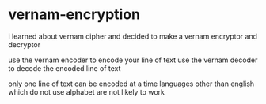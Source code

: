 # vernam-encryption

i learned about vernam cipher and decided to make a vernam encryptor and decryptor

use the vernam encoder to encode your line of text
use the vernam decoder to decode the encoded line of text

only one line of text can be encoded at a time
languages other than english which do not use alphabet are not likely to work

